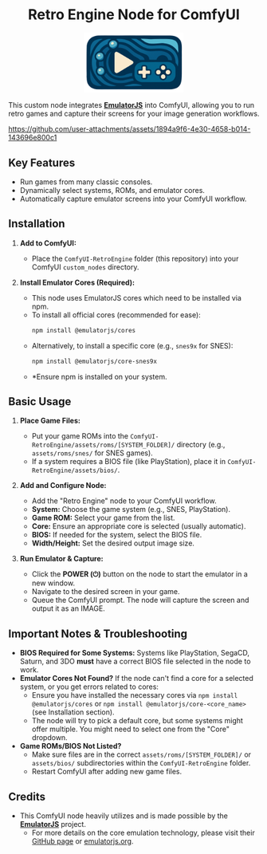 <div align="center">
  <h1>Retro Engine Node for ComfyUI</h1>
  <img src="assets/logo.png" alt="Retro Engine Logo" width="200"/>
</div>

This custom node integrates **[EmulatorJS](https://github.com/EmulatorJS/EmulatorJS)** into ComfyUI, allowing you to run retro games and capture their screens for your image generation workflows.


https://github.com/user-attachments/assets/1894a9f6-4e30-4658-b014-143696e800c1


## Key Features

-   Run games from many classic consoles.
-   Dynamically select systems, ROMs, and emulator cores.
-   Automatically capture emulator screens into your ComfyUI workflow.

## Installation

1.  **Add to ComfyUI:**
    *   Place the `ComfyUI-RetroEngine` folder (this repository) into your ComfyUI `custom_nodes` directory.

2.  **Install Emulator Cores (Required):**
    *   This node uses EmulatorJS cores which need to be installed via npm. 
    *   To install all official cores (recommended for ease): 
        ```bash
        npm install @emulatorjs/cores
        ```
    *   Alternatively, to install a specific core (e.g., `snes9x` for SNES):
        ```bash
        npm install @emulatorjs/core-snes9x
        ```
    *   *Ensure npm is installed on your system.



## Basic Usage

1.  **Place Game Files:**
    *   Put your game ROMs into the `ComfyUI-RetroEngine/assets/roms/[SYSTEM_FOLDER]/` directory (e.g., `assets/roms/snes/` for SNES games).
    *   If a system requires a BIOS file (like PlayStation), place it in `ComfyUI-RetroEngine/assets/bios/`.

2.  **Add and Configure Node:**
    *   Add the "Retro Engine" node to your ComfyUI workflow.
    *   **System:** Choose the game system (e.g., SNES, PlayStation).
    *   **Game ROM:** Select your game from the list.
    *   **Core:** Ensure an appropriate core is selected (usually automatic).
    *   **BIOS:** If needed for the system, select the BIOS file.
    *   **Width/Height:** Set the desired output image size.

3.  **Run Emulator & Capture:**
    *   Click the **POWER (⏻)** button on the node to start the emulator in a new window.
    *   Navigate to the desired screen in your game.
    *   Queue the ComfyUI prompt. The node will capture the screen and output it as an IMAGE.

## Important Notes & Troubleshooting

*   **BIOS Required for Some Systems:** Systems like PlayStation, SegaCD, Saturn, and 3DO **must** have a correct BIOS file selected in the node to work.
*   **Emulator Cores Not Found?** If the node can't find a core for a selected system, or you get errors related to cores:
    *   Ensure you have installed the necessary cores via `npm install @emulatorjs/cores` or `npm install @emulatorjs/core-<core_name>` (see Installation section).
    *   The node will try to pick a default core, but some systems might offer multiple. You might need to select one from the "Core" dropdown.
*   **Game ROMs/BIOS Not Listed?** 
    *   Make sure files are in the correct `assets/roms/[SYSTEM_FOLDER]/` or `assets/bios/` subdirectories within the `ComfyUI-RetroEngine` folder.
    *   Restart ComfyUI after adding new game files.


## Credits

-   This ComfyUI node heavily utilizes and is made possible by the **[EmulatorJS](https://github.com/EmulatorJS/EmulatorJS)** project. 
    -   For more details on the core emulation technology, please visit their [GitHub page](https://github.com/EmulatorJS/EmulatorJS) or [emulatorjs.org](https://emulatorjs.org/).

